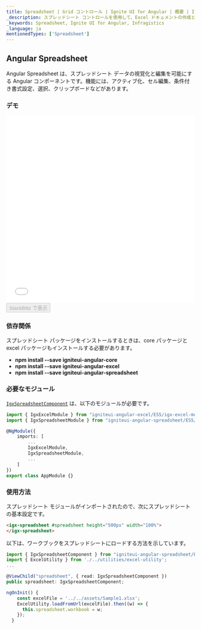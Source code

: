 ```yaml
---
title: Spreadsheet | Grid コントロール | Ignite UI for Angular | 概要 | Infragistics |
_description: スプレッドシート コントロールを使用して、Excel ドキュメントの作成と編集のエクスペリエンスをアプリケーションに直接埋め込むことができます。
_keywords: Spreadsheet, Ignite UI for Angular, Infragistics
_language: ja
mentionedTypes: ['Spreadsheet']
---
```


## Angular Spreadsheet

Angular Spreadsheet は、スプレッドシート データの視覚化と編集を可能にする Angular コンポーネントです。機能には、アクティブ化、セル編集、条件付き書式設定、選択、クリップボードなどがあります。

### デモ

<div class="sample-container loading" style="height: 500px">
    <iframe id="spreadsheet-overview-sample-iframe" src='{environment:dvDemosBaseUrl}/spreadsheet/spreadsheet-overview' width="100%" height="100%" seamless frameBorder="0" onload="onXPlatSampleIframeContentLoaded(this);"></iframe>
</div>
<div>
    <button data-localize="stackblitz" disabled class="stackblitz-btn"   data-iframe-id="spreadsheet-overview-sample-iframe" data-demos-base-url="{environment:dvDemosBaseUrl}">StackBlitz で表示
    </button>
</div>

<div class="divider--half"></div>

### 依存関係

スプレッドシート パッケージをインストールするときは、core パッケージと excel パッケージもインストールする必要があります。

-   **npm install --save igniteui-angular-core**
-   **npm install --save igniteui-angular-excel**
-   **npm install --save igniteui-angular-spreadsheet**

### 必要なモジュール

[`IgxSpreadsheetComponent`](/products/ignite-ui-angular/api/docs/typescript/latest/classes/igxspreadsheetcomponent.html) は、以下のモジュールが必要です。

```ts
import { IgxExcelModule } from "igniteui-angular-excel/ES5/igx-excel-module";
import { IgxSpreadsheetModule } from "igniteui-angular-spreadsheet/ES5/igx-spreadsheet-module";

@NgModule({
    imports: [
        ...
        IgxExcelModule,
        IgxSpreadsheetModule,
        ...
    ]
})
export class AppModule {}
```

<div class="divider--half"></div>

### 使用方法

スプレッドシート モジュールがインポートされたので、次にスプレッドシートの基本設定です。

```html
<igx-spreadsheet #spreadsheet height="500px" width="100%">
</igx-spreadsheet>
```

以下は、ワークブックをスプレッドシートにロードする方法を示しています。

```ts
import { IgxSpreadsheetComponent } from "igniteui-angular-spreadsheet/ES5/igx-spreadsheet-component";
import { ExcelUtility } from './../utilities/excel-utility';
...

@ViewChild("spreadsheet", { read: IgxSpreadsheetComponent })
public spreadsheet: IgxSpreadsheetComponent;

ngOnInit() {
    const excelFile = '../../assets/Sample1.xlsx';
    ExcelUtility.loadFromUrl(excelFile).then((w) => {
      this.spreadsheet.workbook = w;
    });
  }
```
